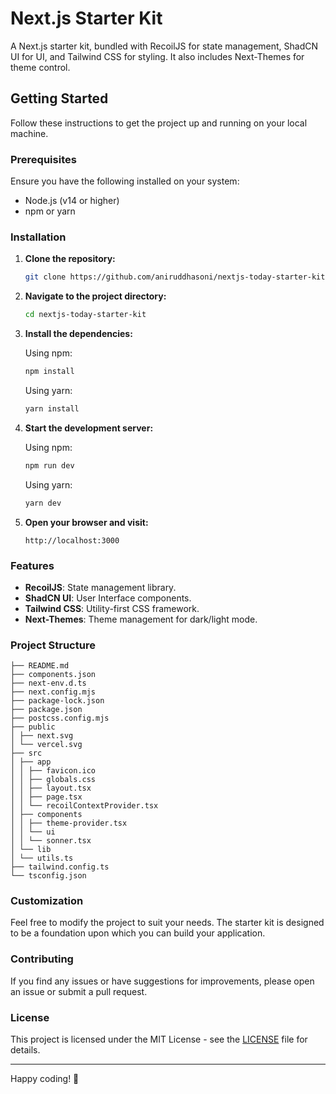 # Next.js Starter Kit

A Next.js starter kit, bundled with RecoilJS for state management, ShadCN UI for UI, and Tailwind CSS for styling. It also includes Next-Themes for theme control.

## Getting Started

Follow these instructions to get the project up and running on your local machine.

### Prerequisites

Ensure you have the following installed on your system:

- Node.js (v14 or higher)
- npm or yarn

### Installation

1. **Clone the repository:**

    ```bash
    git clone https://github.com/aniruddhasoni/nextjs-today-starter-kit.git
    ```

2. **Navigate to the project directory:**

    ```bash
    cd nextjs-today-starter-kit
    ```

3. **Install the dependencies:**

    Using npm:

    ```bash
    npm install
    ```

    Using yarn:

    ```bash
    yarn install
    ```

4. **Start the development server:**

    Using npm:

    ```bash
    npm run dev
    ```

    Using yarn:

    ```bash
    yarn dev
    ```

5. **Open your browser and visit:**

    ```
    http://localhost:3000
    ```

### Features

- **RecoilJS**: State management library.
- **ShadCN UI**: User Interface components.
- **Tailwind CSS**: Utility-first CSS framework.
- **Next-Themes**: Theme management for dark/light mode.

### Project Structure
    ├── README.md
    ├── components.json
    ├── next-env.d.ts
    ├── next.config.mjs
    ├── package-lock.json
    ├── package.json
    ├── postcss.config.mjs
    ├── public
    │ ├── next.svg
    │ └── vercel.svg
    ├── src
    │ ├── app
    │ │ ├── favicon.ico
    │ │ ├── globals.css
    │ │ ├── layout.tsx
    │ │ ├── page.tsx
    │ │ └── recoilContextProvider.tsx
    │ ├── components
    │ │ ├── theme-provider.tsx
    │ │ └── ui
    │ │ └── sonner.tsx
    │ └── lib
    │ └── utils.ts
    ├── tailwind.config.ts
    └── tsconfig.json

### Customization

Feel free to modify the project to suit your needs. The starter kit is designed to be a foundation upon which you can build your application.

### Contributing

If you find any issues or have suggestions for improvements, please open an issue or submit a pull request.

### License

This project is licensed under the MIT License - see the [LICENSE](LICENSE) file for details.

---

Happy coding! 🚀
